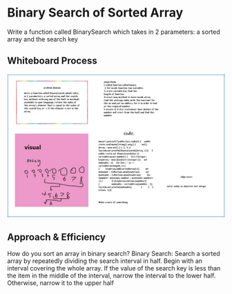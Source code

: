 # Binary Search of Sorted Array
Write a function called BinarySearch which takes in 2 parameters: a sorted array and the search key

## Whiteboard Process
![Image of Yaktocat](https://github.com/abdallahhamoury/data-structures-and-algorithms-/blob/main/code3/code3.jpg?raw=true)

## Approach & Efficiency
How do you sort an array in binary search?
Binary Search: Search a sorted array by repeatedly dividing the search interval in half. Begin with an interval covering the whole array. If the value of the search key is less than the item in the middle of the interval, narrow the interval to the lower half. Otherwise, narrow it to the upper half
